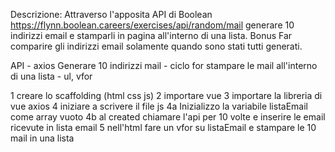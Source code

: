 Descrizione:
Attraverso l'apposita API di Boolean
https://flynn.boolean.careers/exercises/api/random/mail
generare 10 indirizzi email e stamparli in pagina all'interno di una lista.
Bonus
Far comparire gli indirizzi email solamente quando sono stati tutti generati.

API - axios
Generare 10 indirizzi mail - ciclo for
stampare le mail all'interno di una lista - ul, vfor

1 creare lo scaffolding (html css js)
2 importare vue
3 importare la libreria di vue axios
4 iniziare a scrivere il file js
4a Inizializzo la variabile listaEmail come array vuoto
4b al created chiamare l'api per 10 volte e inserire le email ricevute in lista email
5 nell'html fare un vfor su listaEmail e stampare le 10 mail in una lista